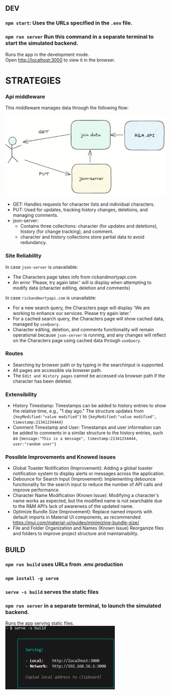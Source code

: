 
## DEV

### `npm start`: Uses the URLs specified in the `.env` file.
### `npm run server` Run this command in a separate terminal to start the simulated backend.

Runs the app in the development mode.\
Open [http://localhost:3000](http://localhost:3000) to view it in the browser.

# STRATEGIES

### Api middleware

This middleware manages data through the following flow:

![My Image Description](./readme-files/middleware.JPG)

- GET: Handles requests for character lists and individual characters.
- PUT: Used for updates, tracking history changes, deletions, and managing comments.
- json-server:
  - Contains three collections: character (for updates and deletions), history (for change tracking), and comment.
  - character and history collections store partial data to avoid redundancy.

### Site Reliability
In case `json-server` is unavailable:
- The Characters page takes info from rickandmortyapi.com
- An error 'Please, try again later.' will is display when attempting to modify data (character editing, deletion and comments)

In case `rickandmortyapi.com` is unavailable:
- For a new search query, the Characters page will display 'We are working to enhance our services. Please try again later.'
- For a cached search query, the Characters page will show cached data, managed by `useQuery`.
- Character editing, deletion, and comments functionality will remain operational because `json-server` is running, and any changes will reflect on the Characters page using cached data through `useQuery`.

### Routes
- Searching by browser path or by typing in the searchinput is supported.
- All pages are accessible via browser path.
- The `Edit and History pages` cannot be accessed via browser path if the character has been deleted.

### Extensibility
- History Timestamp: Timestamps can be added to history entries to show the relative time, e.g., "1 day ago." The structure updates from `{keyModified:"value modified"}` to `{keyModified:"value modified", timestamp:21341234444}`
- Comment Timestamp and User: Timestamps and user information can be added to comments in a similar structure to the history entries, such as `{message:"This is a message", timestamp:21341234444, user:"random user"}`

### Possible Improvements and Knowed issues
- Global Toaster Notification (Improvement): Adding a global toaster notification system to display alerts or messages across the application.
- Debounce for Search Input (Improvement): Implementing debounce functionality for the search input to reduce the number of API calls and improve performance.
- Character Name Modification (Known Issue): Modifying a character's name works as expected, but the modified name is not searchable due to the R&M API’s lack of awareness of the updated name.
- Optimize Bundle Size (Improvement): Replace named imports with default imports in Material UI components, as recommended https://mui.com/material-ui/guides/minimizing-bundle-size/
- File and Folder Organization and Names (Known Issue)
Reorganize files and folders to improve project structure and maintainability.

## BUILD

### `npm run build` uses URLs from .env.production
### `npm install -g serve`
### `serve -s build`  serves the static files
### `npm run server` in a separate terminal, to launch the simulated backend.

Runs the app serving static files.\
![My Image Description](./readme-files/serve.JPG)
